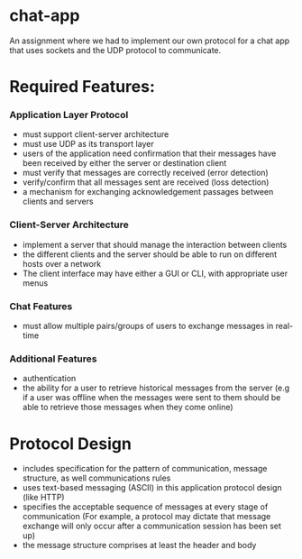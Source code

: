 # chat-app
An assignment where we had to implement our own protocol for a chat app that uses sockets and the UDP protocol to communicate.

# Required Features:
### Application Layer Protocol
- must support client-server architecture
- must use UDP as its transport layer
- users of the application need confirmation that their messages have been received by either the server or destination client 
- must verify that messages are correctly received (error detection)
- verify/confirm that all messages sent are received (loss detection)
- a mechanism for exchanging acknowledgement passages between clients and servers

### Client-Server Architecture
- implement a server that should manage the interaction between clients
- the different clients and the server should be able to run on different hosts over a network
- The client interface may have either a GUI or CLI, with appropriate user menus

### Chat Features
- must allow multiple pairs/groups of users to exchange messages in
real-time

### Additional Features
- authentication
- the ability for a user to retrieve historical messages from the server  (e.g if a user was offline when the messages were sent to them should be able to retrieve those messages when they come online)

# Protocol Design
- includes specification for the pattern of communication, message structure, as well communications rules
- uses text-based messaging (ASCII) in this application protocol design (like HTTP)
- specifies the acceptable sequence of messages at every
stage of communication (For example, a protocol may dictate that message exchange will only occur after a communication session has been set up)
- the message structure comprises at least the header and body
